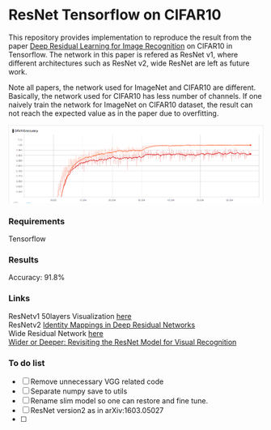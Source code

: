 # ResNet Tensorflow on CIFAR10

This repository provides implementation to reproduce the result from the paper [Deep Residual Learning 
for Image Recognition](https://arxiv.org/abs/1512.03385) on CIFAR10 in
Tensorflow.
The network in this paper is refered as ResNet v1, where different 
architectures such as ResNet v2,  wide ResNet are left as future work.

Note all papers, the network used for ImageNet and CIFAR10 are different.
Basically, the network used for CIFAR10 has less number of channels. If one
naively train the network for ImageNet on CIFAR10 dataset, the result can not
reach the expected value as in the paper due to overfitting.

![](Figures/cifar10.png) 

### Requirements
Tensorflow

### Results

Accuracy: 91.8%

### Links
ResNetv1 50layers Visualization [here](http://ethereon.github.io/netscope/#/gist/db945b393d40bfa26006)     
ResNetv2 [Identity Mappings in Deep Residual Networks](https://arxiv.org/pdf/1603.05027.pdf)    
Wide Residual Network  [here](https://arxiv.org/pdf/1605.07146.pdf)       
[Wider or Deeper: Revisiting the ResNet Model for Visual
Recognition](https://arxiv.org/abs/1611.10080)    


### To do list

- [ ] Remove unnecessary VGG related code
- [ ] Separate numpy save to utils
- [ ] Rename slim model so one can restore and fine tune.
- [ ] ResNet version2 as in arXiv:1603.05027
- [ ] 
